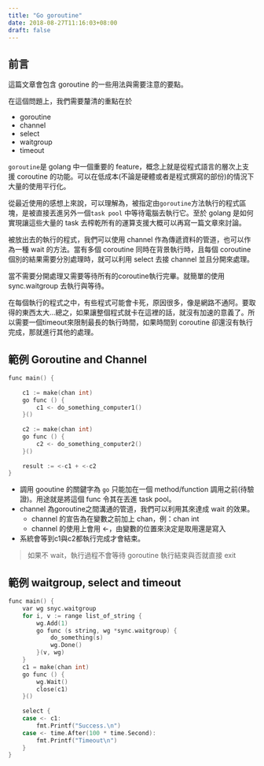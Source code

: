 ```yaml
---
title: "Go goroutine"
date: 2018-08-27T11:16:03+08:00
draft: false
---
```


## 前言

這篇文章會包含 goroutine 的一些用法與需要注意的要點。

在這個問題上，我們需要釐清的重點在於

* goroutine 
* channel 
* select 
* waitgroup 
* timeout

`goroutine`是 golang 中一個重要的 feature，概念上就是從程式語言的層次上支援 coroutine 的功能。可以在低成本(不論是硬體或者是程式撰寫的部份)的情況下大量的使用平行化。

從最近使用的感想上來說，可以理解為，被指定由`goroutine`方法執行的程式區塊，是被直接丟進另外一個`task pool` 中等待電腦去執行它。至於 golang 是如何實現讓這些大量的 task 去榨乾所有的運算支援大概可以再寫一篇文章來討論。

被放出去的執行的程式，我們可以使用 channel 作為傳遞資料的管道，也可以作為一種 wait 的方法。當有多個 coroutine 同時在背景執行時，且每個 coroutine 個別的結果需要分別處理時，就可以利用 select 去接 channel 並且分開來處理。

當不需要分開處理又需要等待所有的coroutine執行完畢。就簡單的使用 sync.waitgroup 去執行與等待。

在每個執行的程式之中，有些程式可能會卡死，原因很多，像是網路不通阿。要取得的東西太大...總之，如果讓整個程式就卡在這裡的話，就沒有加速的意義了。所以需要一個timeout來限制最長的執行時間，如果時間到 coroutine 卻還沒有執行完成，那就進行其他的處理。

## 範例 Goroutine and Channel 

```c
func main() {
    
    c1 := make(chan int)
    go func () {
        c1 <- do_something_computer1() 
    }()
    
    c2 := make(chan int)
    go func () {
        c2 <- do_something_computer2()
    }()
    
    result := <-c1 + <-c2
}
```

- 調用 gooutine 的關鍵字為 `go` 只能加在一個 method/function 調用之前(待驗證)。用途就是將這個 func 令其在丟進 task pool。
- channel 為goroutine之間溝通的管道，我們可以利用其來達成 wait 的效果。
  - channel 的宣告為在變數之前加上 chan，例：chan int
  - channel 的使用上會用 <-，由變數的位置來決定是取用還是寫入
- 系統會等到c1與c2都執行完成才會結束。

> 如果不 wait，執行過程不會等待 goroutine 執行結束與否就直接 exit

## 範例 waitgroup, select and timeout

```c
func main() {
    var wg snyc.waitgroup
    for i, v := range list_of_string {
        wg.Add(1)
        go func (s string, wg *sync.waitgroup) {
            do_something(s)
            wg.Done()
        }(v, wg)
    }
    c1 = make(chan int)
    go func () {
        wg.Wait()
        close(c1)
    }()
    
    select {
    case <- c1:
        fmt.Printf("Success.\n")
    case <- time.After(100 * time.Second):
        fmt.Printf("Timeout\n")
    }
}
```







